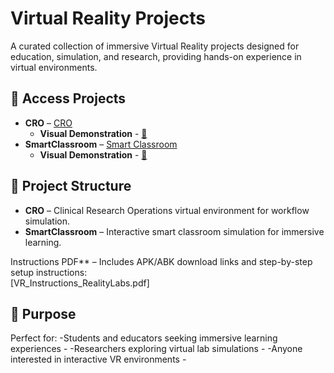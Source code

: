 # Virtual Reality Projects
A curated collection of immersive Virtual Reality projects designed for education, simulation, and research, providing hands-on experience in virtual environments.

## 🔗 Access Projects
- **CRO** –  [CRO](https://drive.google.com/file/d/1OcSjK8_omu3lz9184jj5JYHWSEdJFXKC/view?usp=sharing)
  - **Visual Demonstration** - [🎥](https://drive.google.com/file/d/1u0ZEHvmoQPvIYj3I5O_xuUTNpWN410FQ/view?usp=sharing)
- **SmartClassroom** –  [Smart Classroom](https://drive.google.com/file/d/1Eb-sTAdU7UFkXYz5CXFP51S3ISNP-MaN/view?usp=sharing)
  - **Visual Demonstration** - [🎥](https://drive.google.com/file/d/1BhAIUnm3aceQny38VEtraWgMsoiXq1Tc/view?usp=sharing)


## 📂 Project Structure
- **CRO** – Clinical Research Operations virtual environment for workflow simulation.
- **SmartClassroom** – Interactive smart classroom simulation for immersive learning.

Instructions PDF** – Includes APK/ABK download links and step-by-step setup instructions:  
[VR_Instructions_RealityLabs.pdf]

## 🎯 Purpose
Perfect for:
-Students and educators seeking immersive learning experiences -
-Researchers exploring virtual lab simulations -
-Anyone interested in interactive VR environments -

